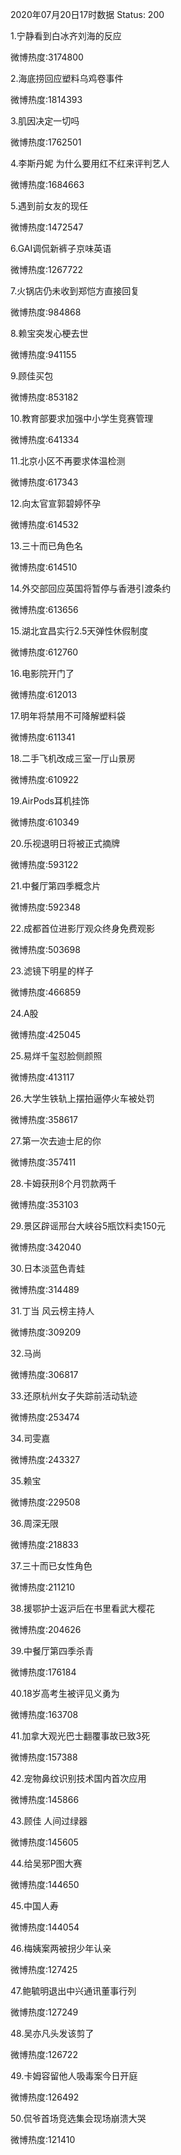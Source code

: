 2020年07月20日17时数据
Status: 200

1.宁静看到白冰齐刘海的反应

微博热度:3174800

2.海底捞回应塑料乌鸡卷事件

微博热度:1814393

3.肌因决定一切吗

微博热度:1762501

4.李斯丹妮 为什么要用红不红来评判艺人

微博热度:1684663

5.遇到前女友的现任

微博热度:1472547

6.GAI调侃新裤子京味英语

微博热度:1267722

7.火锅店仍未收到郑恺方直接回复

微博热度:984868

8.赖宝突发心梗去世

微博热度:941155

9.顾佳买包

微博热度:853182

10.教育部要求加强中小学生竞赛管理

微博热度:641334

11.北京小区不再要求体温检测

微博热度:617343

12.向太官宣郭碧婷怀孕

微博热度:614532

13.三十而已角色名

微博热度:614510

14.外交部回应英国将暂停与香港引渡条约

微博热度:613656

15.湖北宜昌实行2.5天弹性休假制度

微博热度:612760

16.电影院开门了

微博热度:612013

17.明年将禁用不可降解塑料袋

微博热度:611341

18.二手飞机改成三室一厅山景房

微博热度:610922

19.AirPods耳机挂饰

微博热度:610349

20.乐视退明日将被正式摘牌

微博热度:593122

21.中餐厅第四季概念片

微博热度:592348

22.成都首位进影厅观众终身免费观影

微博热度:503698

23.滤镜下明星的样子

微博热度:466859

24.A股

微博热度:425045

25.易烊千玺怼脸侧颜照

微博热度:413117

26.大学生铁轨上摆拍逼停火车被处罚

微博热度:358617

27.第一次去迪士尼的你

微博热度:357411

28.卡姆获刑8个月罚款两千

微博热度:353103

29.景区辟谣邢台大峡谷5瓶饮料卖150元

微博热度:342040

30.日本淡蓝色青蛙

微博热度:314489

31.丁当 风云榜主持人

微博热度:309209

32.马尚

微博热度:306817

33.还原杭州女子失踪前活动轨迹

微博热度:253474

34.司雯嘉

微博热度:243327

35.赖宝

微博热度:229508

36.周深无限

微博热度:218833

37.三十而已女性角色

微博热度:211210

38.援鄂护士返沪后在书里看武大樱花

微博热度:204626

39.中餐厅第四季杀青

微博热度:176184

40.18岁高考生被评见义勇为

微博热度:163708

41.加拿大观光巴士翻覆事故已致3死

微博热度:157388

42.宠物鼻纹识别技术国内首次应用

微博热度:145866

43.顾佳 人间过绿器

微博热度:145605

44.给吴邪P图大赛

微博热度:144650

45.中国人寿

微博热度:144054

46.梅姨案两被拐少年认亲

微博热度:127425

47.鲍毓明退出中兴通讯董事行列

微博热度:127249

48.吴亦凡头发该剪了

微博热度:126722

49.卡姆容留他人吸毒案今日开庭

微博热度:126492

50.侃爷首场竞选集会现场崩溃大哭

微博热度:121410

